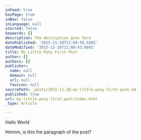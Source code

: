 ```yaml
---
inFeed: true
hasPage: true
inNav: false
inLanguage: null
starred: false
keywords: []
description: The description goes here
datePublished: '2015-11-28T21:08:58.430Z'
dateModified: '2015-11-28T21:08:43.689Z'
title: My Little Pony First Post
author: []
authors: []
publisher:
  name: null
  domain: null
  url: null
  favicon: null
sourcePath: _posts/2015-11-28-my-little-pony-first-post.md
published: true
url: my-little-pony-first-post/index.html
_type: Article

---
```

Hello World

Hmmm, is this the paragraph of the post?